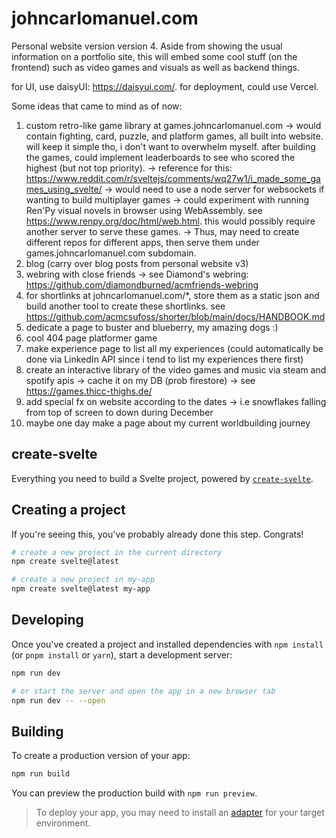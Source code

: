 # johncarlomanuel.com

Personal website version version 4. Aside from showing the usual information on a portfolio site, this will embed some cool stuff (on the frontend) such as video games and visuals as well as backend things.

for UI, use daisyUI: <https://daisyui.com/>.
for deployment, could use Vercel.

Some ideas that came to mind as of now:

1. custom retro-like game library at games.johncarlomanuel.com
   -> would contain fighting, card, puzzle, and platform games, all built into website.
   will keep it simple tho, i don't want to overwhelm myself. after building the games, could
   implement leaderboards to see who scored the highest (but not top priority).
   -> reference for this: <https://www.reddit.com/r/sveltejs/comments/wq27w1/i_made_some_games_using_svelte/>
   -> would need to use a node server for websockets if wanting to build multiplayer games
   -> could experiment with running Ren'Py visual novels in browser using WebAssembly. see <https://www.renpy.org/doc/html/web.html>.
   this would possibly require another server to serve these games.
   -> Thus, may need to create different repos for different apps, then serve them under games.johncarlomanuel.com subdomain.
2. blog (carry over blog posts from personal website v3)
3. webring with close friends
   -> see Diamond's webring: <https://github.com/diamondburned/acmfriends-webring>
4. for shortlinks at johncarlomanuel.com/\*, store them as a static json and build another tool
   to create these shortlinks. see <https://github.com/acmcsufoss/shorter/blob/main/docs/HANDBOOK.md>
5. dedicate a page to buster and blueberry, my amazing dogs :)
6. cool 404 page platformer game
7. make experience page to list all my experiences (could automatically be done via LinkedIn API since i tend to list my experiences there first)
8. create an interactive library of the video games and music via steam and spotify apis
   -> cache it on my DB (prob firestore)
   -> see <https://games.thicc-thighs.de/>
9. add special fx on website according to the dates
   -> i.e snowflakes falling from top of screen to down during December
10. maybe one day make a page about my current worldbuilding journey

## create-svelte

Everything you need to build a Svelte project, powered by [`create-svelte`](https://github.com/sveltejs/kit/tree/master/packages/create-svelte).

## Creating a project

If you're seeing this, you've probably already done this step. Congrats!

```bash
# create a new project in the current directory
npm create svelte@latest

# create a new project in my-app
npm create svelte@latest my-app
```

## Developing

Once you've created a project and installed dependencies with `npm install` (or `pnpm install` or `yarn`), start a development server:

```bash
npm run dev

# or start the server and open the app in a new browser tab
npm run dev -- --open
```

## Building

To create a production version of your app:

```bash
npm run build
```

You can preview the production build with `npm run preview`.

> To deploy your app, you may need to install an [adapter](https://kit.svelte.dev/docs/adapters) for your target environment.
